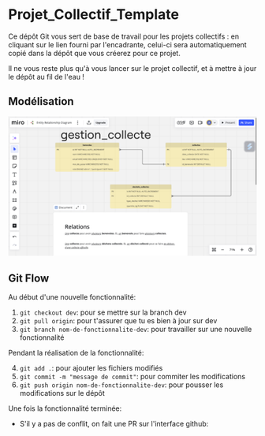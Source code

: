 # Projet_Collectif_Template

Ce dépôt Git vous sert de base de travail pour les projets collectifs : en cliquant sur le lien fourni par l'encadrante, celui-ci sera automatiquement copié dans la dépôt que vous créerez pour ce projet.

Il ne vous reste plus qu'à vous lancer sur le projet collectif, et à mettre à jour le dépôt au fil de l'eau !

## Modélisation

![Modélisation](./src/assets/images/model.png)

## Git Flow

Au début d'une nouvelle fonctionnalité:

1. `git checkout dev`: pour se mettre sur la branch dev
2. `git pull origin`: pour t'assurer que tu es bien à jour sur dev
3. `git branch nom-de-fonctionnalite-dev`: pour travailler sur une nouvelle fonctionnalité

Pendant la réalisation de la fonctionnalité:

4. `git add .`: pour ajouter les fichiers modifiés
5. `git commit -m "message de commit"`: pour commiter les modifications
6. `git push origin nom-de-fonctionnalite-dev`: pour pousser les modifications sur le dépôt

Une fois la fonctionnalité terminée:

- S'il y a pas de conflit, on fait une PR sur l'interface github: 
